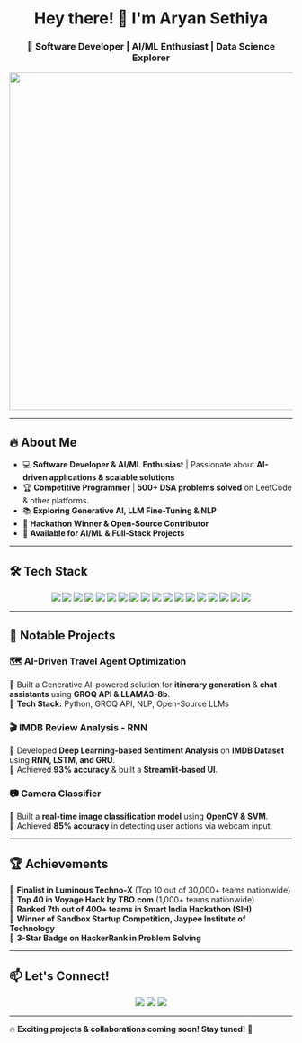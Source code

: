 <h1 align="center">Hey there! 👋 I'm Aryan Sethiya</h1>
<h3 align="center">🚀 Software Developer | AI/ML Enthusiast | Data Science Explorer</h3>

<p align="center">
  <img src="https://media.giphy.com/media/RbDKaczqWovIugyJmW/giphy.gif" width="600">
</p>

---

## 🔥 About Me  

- 💻 **Software Developer & AI/ML Enthusiast** | Passionate about **AI-driven applications & scalable solutions**  
- 🏆 **Competitive Programmer** | **500+ DSA problems solved** on LeetCode & other platforms.  
- 📚 **Exploring Generative AI, LLM Fine-Tuning & NLP**  
- 🚀 **Hackathon Winner & Open-Source Contributor**  
- 🎯 **Available for AI/ML & Full-Stack Projects**  

---

## 🛠 Tech Stack  

<p align="center">
  <img src="https://img.shields.io/badge/Python-3776AB?style=for-the-badge&logo=python&logoColor=white">
  <img src="https://img.shields.io/badge/C++-00599C?style=for-the-badge&logo=cplusplus&logoColor=white">
  <img src="https://img.shields.io/badge/JavaScript-F7DF1E?style=for-the-badge&logo=javascript&logoColor=black">
  <img src="https://img.shields.io/badge/TensorFlow-FF6F00?style=for-the-badge&logo=tensorflow&logoColor=white">
  <img src="https://img.shields.io/badge/PyTorch-EE4C2C?style=for-the-badge&logo=pytorch&logoColor=white">
  <img src="https://img.shields.io/badge/Scikit--Learn-F7931E?style=for-the-badge&logo=scikit-learn&logoColor=white">
  <img src="https://img.shields.io/badge/OpenCV-5C3EE8?style=for-the-badge&logo=opencv&logoColor=white">
  <img src="https://img.shields.io/badge/React-61DAFB?style=for-the-badge&logo=react&logoColor=white">
  <img src="https://img.shields.io/badge/Next.js-000000?style=for-the-badge&logo=nextdotjs&logoColor=white">
  <img src="https://img.shields.io/badge/Flask-000000?style=for-the-badge&logo=flask&logoColor=white">
  <img src="https://img.shields.io/badge/Django-092E20?style=for-the-badge&logo=django&logoColor=white">
  <img src="https://img.shields.io/badge/Hadoop-66CCFF?style=for-the-badge&logo=apachehadoop&logoColor=white">
  <img src="https://img.shields.io/badge/Apache%20Spark-F24E1E?style=for-the-badge&logo=apachespark&logoColor=white">
  <img src="https://img.shields.io/badge/AWS-FF9900?style=for-the-badge&logo=amazonaws&logoColor=white">
  <img src="https://img.shields.io/badge/GCP-4285F4?style=for-the-badge&logo=google-cloud&logoColor=white">
  <img src="https://img.shields.io/badge/MySQL-4479A1?style=for-the-badge&logo=mysql&logoColor=white">
  <img src="https://img.shields.io/badge/MongoDB-47A248?style=for-the-badge&logo=mongodb&logoColor=white">
  <img src="https://img.shields.io/badge/Docker-2496ED?style=for-the-badge&logo=docker&logoColor=white">
</p>

---

## 🚀 Notable Projects  

### **🗺️ AI-Driven Travel Agent Optimization**  
🔹 Built a Generative AI-powered solution for **itinerary generation** & **chat assistants** using **GROQ API & LLAMA3-8b**.  
🔹 **Tech Stack:** Python, GROQ API, NLP, Open-Source LLMs  

### **🎬 IMDB Review Analysis - RNN**  
🔹 Developed **Deep Learning-based Sentiment Analysis** on **IMDB Dataset** using **RNN, LSTM, and GRU**.  
🔹 Achieved **93% accuracy** & built a **Streamlit-based UI**.  

### **📷 Camera Classifier**  
🔹 Built a **real-time image classification model** using **OpenCV & SVM**.  
🔹 Achieved **85% accuracy** in detecting user actions via webcam input.  

---

## 🏆 Achievements  

🏅 **Finalist in Luminous Techno-X** (Top 10 out of 30,000+ teams nationwide)  
🏅 **Top 40 in Voyage Hack by TBO.com** (1,000+ teams nationwide)  
🏅 **Ranked 7th out of 400+ teams in Smart India Hackathon (SIH)**  
🏅 **Winner of Sandbox Startup Competition, Jaypee Institute of Technology**  
🏅 **3-Star Badge on HackerRank in Problem Solving**  

---

## 📫 Let's Connect!  

<p align="center">
  <a href="mailto:e22cseu0667@bennett.edu.in"><img src="https://img.shields.io/badge/Email-0078D4?style=for-the-badge&logo=microsoft-outlook&logoColor=white"></a>
  <a href="https://github.com/AryanSethiya"><img src="https://img.shields.io/badge/GitHub-181717?style=for-the-badge&logo=github&logoColor=white"></a>
  <a href="https://linkedin.com/in/aryan-sethiya-4b645520a"><img src="https://img.shields.io/badge/LinkedIn-0A66C2?style=for-the-badge&logo=linkedin&logoColor=white"></a>
</p>

---

🔥 **Exciting projects & collaborations coming soon! Stay tuned!** 🚀  
